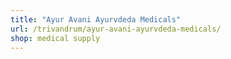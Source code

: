 ```yaml
---
title: "Ayur Avani Ayurvdeda Medicals"
url: /trivandrum/ayur-avani-ayurvdeda-medicals/
shop: medical supply
---
```

